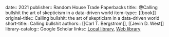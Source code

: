 date:: 2021
publisher:: Random House Trade Paperbacks
title:: @Calling bullshit the art of skepticism in a data-driven world
item-type:: [[book]]
original-title:: Calling bullshit: the art of skepticism in a data-driven world
short-title:: Calling bullshit
authors:: [[Carl T. Bergstrom]], [[Jevin D. West]]
library-catalog:: Google Scholar
links:: [Local library](zotero://select/library/items/VWNQPD22), [Web library](https://www.zotero.org/users/6520516/items/VWNQPD22)
